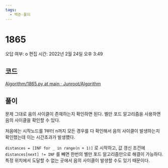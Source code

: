 ```yaml
---
tags:
  - 백준-풀이
---
```

# 1865

오답 여부: o
편집 시간: 2022년 2월 24일 오후 3:49

## 코드

[Algorithm/1865.py at main · Junroot/Algorithm](https://github.com/Junroot/Algorithm/blob/main/backjoon/1865.py)

## 풀이

문제 그대로 음의 사이클이 존재하는지 확인하면 된다. 벨만 포드 알고리즘을 사용하면 음의 사이클을 확인할 수 있다. 

처음에는 시작노드를 1부터 n까지 모든 경우를 다 확인해서 음의 사이클이 발생하는지 확인했는데 이는 시간초과가 발생헀다.

`distances = [INF for _ in range(n + 1)]` 로 시작하고, 값 갱신 조건에 `distances[next] != INF` 를 빼면 한번의 벨만 포드 알고리즘만으로 해결이 가능하다. 특정 위치에서 도달할 수 없는 곳에서 음의 사이클이 발생할 수도 있기 때문이다.